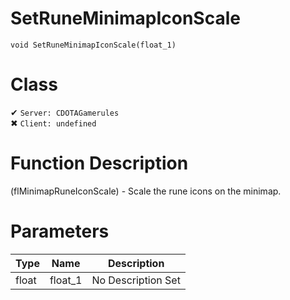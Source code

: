 # SetRuneMinimapIconScale
```
void SetRuneMinimapIconScale(float_1)
```
# Class
✔ `Server: CDOTAGamerules`  
✖ `Client: undefined`  

# Function Description
(flMinimapRuneIconScale) - Scale the rune icons on the minimap.
# Parameters
Type|Name|Description
--|--|--
float|float_1|No Description Set

